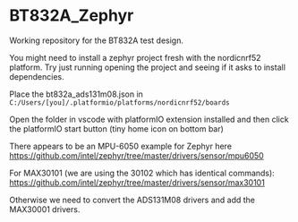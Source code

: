 # BT832A_Zephyr
Working repository for the BT832A test design. 

You might need to install a zephyr project fresh with the nordicnrf52 platform. Try just running opening the project and seeing if it asks to install dependencies.

Place the bt832a_ads131m08.json in `C:/Users/[you]/.platformio/platforms/nordicnrf52/boards`

Open the folder in vscode with platformIO extension installed and then click the platformIO start button (tiny home icon on bottom bar)

There appears to be an MPU-6050 example for Zephyr here https://github.com/intel/zephyr/tree/master/drivers/sensor/mpu6050

For MAX30101 (we are using the 30102 which has identical commands): https://github.com/intel/zephyr/tree/master/drivers/sensor/max30101

Otherwise we need to convert the ADS131M08 drivers and add the MAX30001 drivers.
